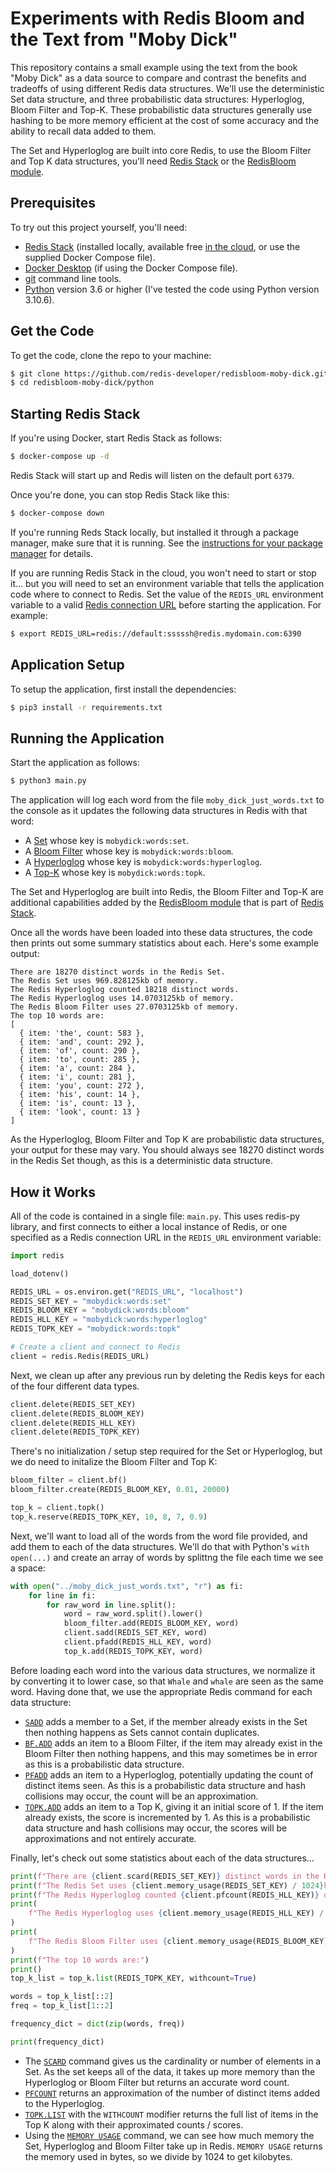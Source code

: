 # Experiments with Redis Bloom and the Text from "Moby Dick"

This repository contains a small example using the text from the book "Moby Dick" as a data source to compare and contrast the benefits and tradeoffs of using different Redis data structures.  We'll use the deterministic Set data structure, and three probabilistic data structures: Hyperloglog, Bloom Filter and Top-K.  These probabilistic data structures generally use hashing to be more memory efficient at the cost of some accuracy and the ability to recall data added to them.

The Set and Hyperloglog are built into core Redis, to use the Bloom Filter and Top K data structures, you'll need [Redis Stack](https://redis.io/docs/stack/) or the [RedisBloom module](https://github.com/RedisBloom/RedisBloom).

## Prerequisites

To try out this project yourself, you'll need:

* [Redis Stack](https://redis.io/docs/stack/) (installed locally, available free [in the cloud](https://redis.com/try-free/), or use the supplied Docker Compose file).
* [Docker Desktop](https://www.docker.com/products/docker-desktop/) (if using the Docker Compose file).
* [git](https://git-scm.com/download) command line tools.
* [Python](https://python.org/) version 3.6 or higher (I've tested the code using Python version 3.10.6).

## Get the Code

To get the code, clone the repo to your machine:

```bash
$ git clone https://github.com/redis-developer/redisbloom-moby-dick.git
$ cd redisbloom-moby-dick/python
```

## Starting Redis Stack

If you're using Docker, start Redis Stack as follows:

```bash
$ docker-compose up -d
```

Redis Stack will start up and Redis will listen on the default port `6379`.

Once you're done, you can stop Redis Stack like this:

```bash
$ docker-compose down
```

If you're running Reds Stack locally, but installed it through a package manager, make sure that it is running.  See the [instructions for your package manager](https://redis.io/docs/stack/get-started/install/) for details.

If you are running Redis Stack in the cloud, you won't need to start or stop it... but you will need to set an environment variable that tells the application code where to connect to Redis.  Set the value of the `REDIS_URL` environment variable to a valid [Redis connection URL](https://github.com/redis/node-redis#usage) before starting the application.  For example:

```bash
$ export REDIS_URL=redis://default:sssssh@redis.mydomain.com:6390
```

## Application Setup

To setup the application, first install the dependencies:

```bash
$ pip3 install -r requirements.txt
```

## Running the Application

Start the application as follows:

```bash
$ python3 main.py
```

The application will log each word from the file `moby_dick_just_words.txt` to the console as it updates the following data structures in Redis with that word:

* A [Set](https://redis.io/docs/manual/data-types/data-types-tutorial/#sets) whose key is `mobydick:words:set`.
* A [Bloom Filter](https://redis.io/docs/stack/bloom/) whose key is `mobydick:words:bloom`.
* A [Hyperloglog](https://redis.io/docs/manual/data-types/data-types-tutorial/#hyperloglogs) whose key is `mobydick:words:hyperloglog`.
* A [Top-K](https://redis.io/docs/stack/bloom/) whose key is `mobydick:words:topk`.

The Set and Hyperloglog are built into Redis, the Bloom Filter and Top-K are additional capabilities added by the [RedisBloom module](https://redis.io/docs/stack/bloom/) that is part of [Redis Stack](https://redis.io/docs/stack/).

Once all the words have been loaded into these data structures, the code then prints out some summary statistics about each.  Here's some example output:

```
There are 18270 distinct words in the Redis Set.
The Redis Set uses 969.828125kb of memory.
The Redis Hyperloglog counted 18218 distinct words.
The Redis Hyperloglog uses 14.0703125kb of memory.
The Redis Bloom Filter uses 27.0703125kb of memory.
The top 10 words are:
[
  { item: 'the', count: 583 },
  { item: 'and', count: 292 },
  { item: 'of', count: 290 },
  { item: 'to', count: 285 },
  { item: 'a', count: 284 },
  { item: 'i', count: 281 },
  { item: 'you', count: 272 },
  { item: 'his', count: 14 },
  { item: 'is', count: 13 },
  { item: 'look', count: 13 }
]
```

As the Hyperloglog, Bloom Filter and Top K are probabilistic data structures, your output for these may vary. You should always see 18270 distinct words in the Redis Set though, as this is a deterministic data structure.

## How it Works

All of the code is contained in a single file: `main.py`.  This uses redis-py library, and first connects to either a local instance of Redis, or one specified as a Redis connection URL in the `REDIS_URL` environment variable:

```python
import redis

load_dotenv()

REDIS_URL = os.environ.get("REDIS_URL", "localhost")
REDIS_SET_KEY = "mobydick:words:set"
REDIS_BLOOM_KEY = "mobydick:words:bloom"
REDIS_HLL_KEY = "mobydick:words:hyperloglog"
REDIS_TOPK_KEY = "mobydick:words:topk"

# Create a client and connect to Redis
client = redis.Redis(REDIS_URL)

```

Next, we clean up after any previous run by deleting the Redis keys for each of the four different data types.

```python
client.delete(REDIS_SET_KEY)
client.delete(REDIS_BLOOM_KEY)
client.delete(REDIS_HLL_KEY)
client.delete(REDIS_TOPK_KEY)
```

There's no initialization / setup step required for the Set or Hyperloglog, but we do need to initalize the Bloom Filter and Top K:

```python
bloom_filter = client.bf()
bloom_filter.create(REDIS_BLOOM_KEY, 0.01, 20000)

top_k = client.topk()
top_k.reserve(REDIS_TOPK_KEY, 10, 8, 7, 0.9)
```

Next, we'll want to load all of the words from the word file provided, and add them to each of the data structures.  We'll do that with Python's `with open(...)` and create an array of words by splittng the file each time we see a space:

```python
with open("../moby_dick_just_words.txt", "r") as fi:
    for line in fi:
        for raw_word in line.split():
            word = raw_word.split().lower()
            bloom_filter.add(REDIS_BLOOM_KEY, word)
            client.sadd(REDIS_SET_KEY, word)
            client.pfadd(REDIS_HLL_KEY, word)
            top_k.add(REDIS_TOPK_KEY, word)
```

Before loading each word into the various data structures, we normalize it by converting it to lower case, so that `Whale` and `whale` are seen as the same word.  Having done that, we use the appropriate Redis command for each data structure:

* [`SADD`](https://redis.io/commands/sadd/) adds a member to a Set, if the member already exists in the Set then nothing happens as Sets cannot contain duplicates.
* [`BF.ADD`](https://redis.io/commands/bf.add/) adds an item to a Bloom Filter, if the item may already exist in the Bloom Filter then nothing happens, and this may sometimes be in error as this is a probabilistic data structure.
* [`PFADD`](https://redis.io/commands/pfadd/) adds an item to a Hyperloglog, potentially updating the count of distinct items seen.  As this is a probabilistic data structure and hash collisions may occur, the count will be an approximation.
* [`TOPK.ADD`](https://redis.io/commands/topk.add/) adds an item to a Top K, giving it an initial score of 1.  If the item already exists, the score is incremented by 1.  As this is a probabilistic data structure and hash collisions may occur, the scores will be approximations and not entirely accurate.

Finally, let's check out some statistics about each of the data structures...

```python
print(f"There are {client.scard(REDIS_SET_KEY)} distinct words in the Redis Set.")
print(f"The Redis Set uses {client.memory_usage(REDIS_SET_KEY) / 1024}kb of memory.")
print(f"The Redis Hyperloglog counted {client.pfcount(REDIS_HLL_KEY)} distinct words.")
print(
    f"The Redis Hyperloglog uses {client.memory_usage(REDIS_HLL_KEY) / 1024}kb of memory."
)
print(
    f"The Redis Bloom Filter uses {client.memory_usage(REDIS_BLOOM_KEY) / 1024}kb of memory."
)
print(f"The top 10 words are:")
print()
top_k_list = top_k.list(REDIS_TOPK_KEY, withcount=True)

words = top_k_list[::2]
freq = top_k_list[1::2]

frequency_dict = dict(zip(words, freq))

print(frequency_dict)

```

* The [`SCARD`](https://redis.io/commands/scard/) command gives us the cardinality or number of elements in a Set.  As the set keeps all of the data, it takes up more memory than the Hyperloglog or Bloom Filter but returns an accurate word count.
* [`PFCOUNT`](https://redis.io/commands/pfcount/) returns an approximation of the number of distinct items added to the Hyperloglog.  
* [`TOPK.LIST`](https://redis.io/commands/topk.list/) with the `WITHCOUNT` modifier returns the full list of items in the Top K along with their approximated counts / scores.
* Using the [`MEMORY USAGE`](https://redis.io/commands/memory-usage/) command, we can see how much memory the Set, Hyperloglog and Bloom Filter take up in Redis.  `MEMORY USAGE` returns the memory used in bytes, so we divide by 1024 to get kilobytes.
